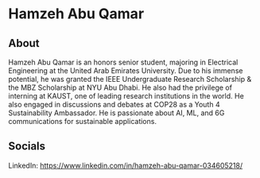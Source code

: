 

# Hamzeh Abu Qamar 

## About
Hamzeh Abu Qamar is an honors senior student, majoring in Electrical Engineering at the United Arab Emirates University. Due to his immense potential, he was granted the IEEE Undergraduate Research Scholarship & the MBZ Scholarship at NYU Abu Dhabi. He also had the privilege of interning at KAUST, one of leading research institutions in the world. He also engaged in discussions and debates at COP28 as a Youth 4 Sustainability Ambassador. He is passionate about AI, ML, and 6G communications for sustainable applications.

## Socials
LinkedIn: https://www.linkedin.com/in/hamzeh-abu-qamar-034605218/
